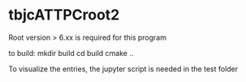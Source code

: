 # tbjcATTPCroot2

Root version > 6.xx is required for this program

to build:
mkdir build
cd build
cmake ..

To visualize the entries, the jupyter script is needed in the test folder
